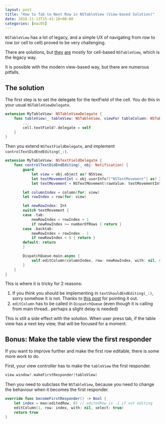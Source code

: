 ```yaml
---
layout: post
title: "How to Tab to Next Row in NSTableView (View-based Solution)"
date: 2018-11-13T15:41:18+08:00
categories: [macOS]
---
```


`NSTableView` has a lot of legacy, and a simple UX of navigating from row to row (or cell to cell) proved to be very challenging.

There are solutions, but [they](http://www.knowstack.com/nstableview-tab-return/) [are](https://stackoverflow.com/a/5601129/242682) mostly for cell-based `NSTableView`, which is the legacy way.

It is possible with the modern view-based way, but there are numerous pitfalls.

## The solution

The first step is to set the delegate for the textField of the cell. You do this in your usual `NSTableViewDelegate`.

```swift
extension MyTableView: NSTableViewDelegate {
    func tableView(_ tableView: NSTableView, viewFor tableColumn: NSTableColumn?, row: Int) -> NSView? {
        ...
        cell.textField?.delegate = self
    }
}
```

Then you extend `NSTextFieldDelegate`, and implement `controlTextDidEndEditing(_:)`.

```swift
extension MyTableView: NSTextFieldDelegate {
    func controlTextDidEndEditing(_ obj: Notification) {
        guard
            let view = obj.object as? NSView,
            let textMovementInt = obj.userInfo?["NSTextMovement"] as? Int,
            let textMovement = NSTextMovement(rawValue: textMovementInt) else { return }

        let columnIndex = column(for: view)
        let rowIndex = row(for: view)

        let newRowIndex: Int
        switch textMovement {
        case .tab:
            newRowIndex = rowIndex + 1
            if newRowIndex >= numberOfRows { return }
        case .backtab:
            newRowIndex = rowIndex - 1
            if newRowIndex < 0 { return }
        default: return
        }

        DispatchQueue.main.async {
            self.editColumn(columnIndex, row: newRowIndex, with: nil, select: true)
        }
    }
}
```

This is where it is tricky for 2 reasons:

1. If you think you should be implementing in `textShouldEndEditing(_:)`, sorry somehow it is not. Thanks to [this post](http://www.taffysoft.com/pages/20171226-01.html) for pointing it out.
2. `editColumn` has to be called in `DispatchQueue` (even though it is calling from main thread.. perhaps a slight delay is needed)

This is still a side effect with the solution. When user press tab, if the table view has a next key view, that will be focused for a moment.

## Bonus: Make the table view the first responder

If you want to improve further and make the first row editable, there is some more work to do.

First, your view controller has to make the `tableView` the first responder.

```swift
view.window?.makeFirstResponder(tableView)
```

Then you need to subclass the `NSTableView`, because you need to change the behaviour when it becomes the first responder.

```swift
override func becomeFirstResponder() -> Bool {
    let index = max(editedRow, 0) // editedRow is -1 if not editing
    editColumn(1, row: index, with: nil, select: true)
    return true
}
```
